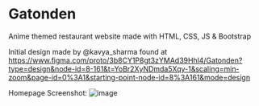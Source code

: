 # Gatonden
Anime themed restaurant website made with HTML, CSS, JS & Bootstrap

Initial design made by @kavya_sharma found at https://www.figma.com/proto/3b8CY1P8gt3zYMAd39Hhl4/Gatonden?type=design&node-id=8-161&t=YoBr2XyNDmda5Xqy-1&scaling=min-zoom&page-id=0%3A1&starting-point-node-id=8%3A161&mode=design

Homepage Screenshot:
![image](https://github.com/LeanderNathan/Gatonden/assets/40952127/b995dd69-9a6a-4195-85b0-288c2f7945d9)

